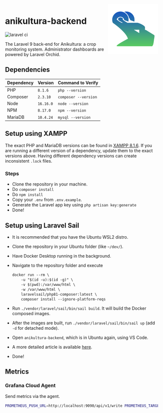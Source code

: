 <img align="right" width="164" height="164" src="docs/img/ani-logo.png">

# anikultura-backend

![laravel ci](https://github.com/Radical-Doubting/anikultura-backend/actions/workflows/laravel-ci.yml/badge.svg)

The Laravel 9 back-end for Anikultura: a crop monitoring system. Administrator dashboards are powered by Laravel Orchid.

## Dependencies

| Dependency | Version   | Command to Verify    |
| ---------- | --------- | -------------------- |
| PHP        | `8.1.6`   | `php --version`      |
| Composer   | `2.3.10`  | `composer --version` |
| Node       | `16.16.0` | `node --version`     |
| NPM        | `8.17.0`  | `npm --version`      |
| MariaDB    | `10.4.24` | `mysql --version`    |

## Setup using XAMPP

The exact PHP and MariaDB versions can be found in [XAMPP 8.1.6](https://www.apachefriends.org/download.html). If you are running a different version of a dependency, update them to the exact versions above. Having different dependency versions can create inconsistent `.lock` files.

### Steps

-   Clone the repository in your machine.
-   Do `composer install`
-   Do `npm install`
-   Copy your `.env` from `.env.example`.
-   Generate the Laravel app key using `php artisan key:generate`
-   Done!

## Setup using Laravel Sail

-   It is recommended that you have the Ubuntu WSL2 distro.
-   Clone the repository in your Ubuntu folder (like `~/dev/`).
-   Have Docker Desktop running in the background.
-   Navigate to the repository folder and execute

    ```
    docker run --rm \
        -u "$(id -u):$(id -g)" \
        -v $(pwd):/var/www/html \
        -w /var/www/html \
        laravelsail/php81-composer:latest \
        composer install --ignore-platform-reqs
    ```

-   Run `./vendor/laravel/sail/bin/sail build`. It will build the Docker composed images.
-   After the images are built, run `./vendor/laravel/sail/bin/sail up` (add `-d` for detached mode).
-   Open `anikultura-backend`, which is in Ubuntu again, using VS Code.
-   A more detailed article is available [here](https://laravel.com/docs/9.x/sail).
-   Done!

## Metrics

### Grafana Cloud Agent

Send metrics via the agent.

```bash
PROMETHEUS_PUSH_URL=http://localhost:9090/api/v1/write PROMETHEUS_TARGET_URL=localhost ./agent-linux-amd64 -config.file=agent-config.yml -config.expand-env
```
